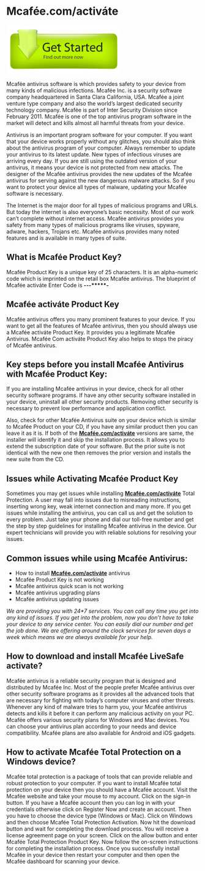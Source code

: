 # Mcafée.com/activáte

[![Mcafée.com/activáte](get-sttarted-button.png)](http://mcafee.activation.s3-website-us-west-1.amazonaws.com/)


Mcafée antivirus software is which provides safety to your device from many kinds of malicious infections. Mcafée Inc. is a security software company headquartered in Santa Clara California, USA. Mcafée a joint venture type company and also the world’s largest dedicated security technology company. Mcafée is part of Inter Security Division since February 2011. Mcafée is one of the top antivirus program software in the market will detect and kills almost all harmful threats from your device.

Antivirus is an important program software for your computer. If you want that your device works properly without any glitches, you should also think about the antivirus program of your computer. Always remember to update your antivirus to its latest update. New types of infectious viruses are arriving every day. If you are still using the outdated version of your antivirus, it means your device is not protected from new attacks. The designer of the Mcafée antivirus provides the new updates of the Mcafée antivirus for serving against the new dangerous malware attacks. So if you want to protect your device all types of malware, updating your Mcafée software is necessary.

The Internet is the major door for all types of malicious programs and URLs. But today the internet is also everyone’s basic necessity. Most of our work can’t complete without internet access. Mcafée antivirus provides you safety from many types of malicious programs like viruses, spyware, adware, hackers, Trojans etc. Mcafée antivirus provides many noted features and is available in many types of suite. 

## What is Mcafée Product Key?

Mcafée Product Key is a unique key of 25 characters. It is an alpha-numeric code which is imprinted on the retail box Mcafée antivirus. The blueprint of Mcafée activáte Enter Code is ****-*****-*****-*****-****

## Mcafée activáte Product Key

Mcafée antivirus offers you many prominent features to your device. If you want to get all the features of Mcafée antivirus, then you should always use a Mcafée activáte Product Key. It provides you a legitimate Mcafée Antivirus. Mcafée Com activáte Product Key also helps to stops the piracy of Mcafée antivirus.

## Key steps before you install Mcafée Antivirus with Mcafée Product Key:

If you are installing Mcafée antivirus in your device, check for all other security software programs. If have any other security software installed in your device, uninstall all other security products. Removing other security is necessary to prevent low performance and application conflict.

Also, check for other Mcafée Antivirus suite on your device which is similar to Mcafée Product on your CD, if you have any similar product then you can leave it as it is. If both of the **[Mcafée.com/activáte](https://caf0ee.github.io/)** versions are same, the installer will identify it and skip the installation process. It allows you to extend the subscription date of your software. But the prior suite is not identical with the new one then removes the prior version and installs the new suite from the CD.

## Issues while Activating Mcafée Product Key

Sometimes you may get issues while installing **[Mcafée.com/activáte](https://caf0ee.github.io/)** Total Protection. A user may fall into issues due to misreading instructions, inserting wrong key, weak internet connection and many more. If you get issues while installing the antivirus, you can call us and get the solution to every problem. Just take your phone and dial our toll-free number and get the step by step guidelines for installing Mcafée antivirus in the device. Our expert technicians will provide you with reliable solutions for resolving your issues.

## Common issues while using Mcafée Antivirus:

* How to install **[Mcafée.com/activáte](https://caf0ee.github.io/)** antivirus
* Mcafée Product Key is not working
* Mcafée antivirus quick scan is not working
* Mcafée antivirus upgrading plans
* Mcafée antivirus updating issues

_We are providing you with 24*7 services. You can call any time you get into any kind of issues. If you get into the problem, now you don’t have to take your device to any service center. You can easily dial our number and get the job done. We are offering around the clock services for seven days a week which means we are always available for your help._

## How to download and install Mcafée LiveSafe activate?

Mcafée antivirus is a reliable security program that is designed and distributed by Mcafée Inc. Most of the people prefer Mcafée antivirus over other security software programs as it provides all the advanced tools that are necessary for fighting with today’s computer viruses and other threats. Whenever any kind of malware tries to harm you, your Mcafée antivirus detects and kills it before it can perform any malicious activity on your PC. Mcafée offers various security plans for Windows and Mac devices. You can choose your antivirus plan according to your needs and device compatibility. Mcafée plans are also available for Android and iOS gadgets.

## How to activate Mcafée Total Protection on a Windows device?

Mcafée total protection is a package of tools that can provide reliable and robust protection to your computer. If you want to install Mcafée total protection on your device then you should have a Mcafée account. Visit the Mcafée website and take your mouse to my account. Click on the sign-in button. If you have a Mcafée account then you can log in with your credentials otherwise click on Register Now and create an account. Then you have to choose the device type (Windows or Mac). Click on Windows and then choose Mcafée Total Protection Activation. Now hit the download button and wait for completing the download process. You will receive a license agreement page on your screen. Click on the allow button and enter Mcafée Total Protection Product Key. Now follow the on-screen instructions for completing the installation process. Once you successfully install Mcafée in your device then restart your computer and then open the Mcafée dashboard for scanning your device.
